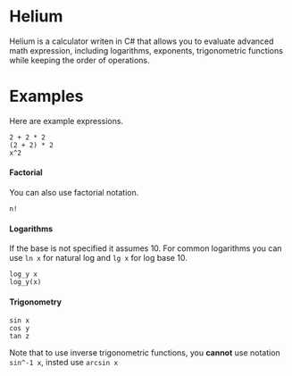 # Helium
Helium is a calculator writen in C# that allows you to evaluate advanced math expression, including logarithms, exponents, trigonometric functions while keeping the order of operations.
# Examples
Here are example expressions.
```
2 + 2 * 2
(2 + 2) * 2
x^2
```
#### Factorial
You can also use factorial notation.
```
n!
```
#### Logarithms
If the base is not specified it assumes 10. For common logarithms you can use ```ln x``` for natural log and ```lg x``` for log base 10.
```
log_y x
log_y(x)
```
#### Trigonometry
```
sin x
cos y
tan z
```
Note that to use inverse trigonometric functions, you **cannot** use notation ```sin^-1 x```, insted use ```arcsin x```
